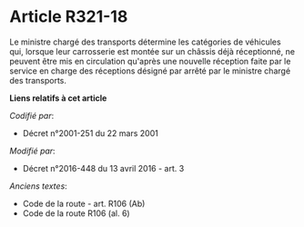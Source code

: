 # Article R321-18

Le ministre chargé des transports détermine les catégories de véhicules qui, lorsque leur carrosserie est montée sur un
châssis déjà réceptionné, ne peuvent être mis en circulation qu'après une nouvelle réception faite par               le
service en charge des réceptions désigné par arrêté par le ministre chargé des transports.

**Liens relatifs à cet article**

_Codifié par_:

  - Décret n°2001-251 du 22 mars 2001

_Modifié par_:

  - Décret n°2016-448 du 13 avril 2016 - art. 3

_Anciens textes_:

  - Code de la route - art. R106 (Ab)
  - Code de la route R106 (al. 6)
